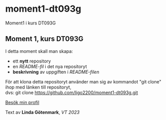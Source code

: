 # moment1-dt093g
Moment1 i kurs DT093G

## Moment 1, kurs DT093G  
I detta moment skall man skapa:
* ett **nytt** repository
* en _README-fil_ i det nya repositoryt
* **beskrivning** av uppgiften i _README-filen_

För att klona detta repositoryt använder man sig av kommandot "git clone" ihop med länken till repositoryt,  
dvs: git clone https://github.com/ligo2200/moment1-dt093g.git 

[Besök min profil](https://github.com/ligo2200) 

Text av **Linda Götenmark**, _VT 2023_
